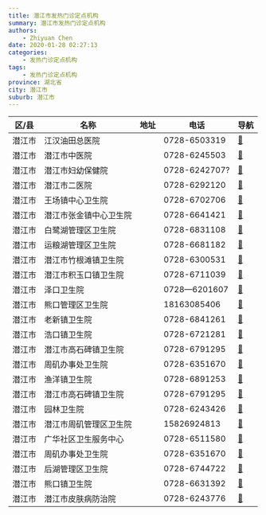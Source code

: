 ```yaml
---
title: 潜江市发热门诊定点机构
summary: 潜江市发热门诊定点机构
authors: 
    - Zhiyuan Chen
date: 2020-01-28 02:27:13
categories: 
    - 发热门诊定点机构
tags: 
    - 发热门诊定点机构
province: 湖北省
city: 潜江市
suburb: 潜江市
---
```


|  区/县  |  名称  |  地址  |  电话  |  导航  |
|------|-------|------|------|------|
|  潜江市  |  江汉油田总医院  |    |  0728-6503319  |  [🧭](https://ditu.amap.com/search?query=江汉油田总医院)  
|  潜江市  |  潜江市中医院  |    |  0728-6245503  |  [🧭](https://ditu.amap.com/search?query=潜江市中医院)  
|  潜江市  |  潜江市妇幼保健院  |    |  0728-6242707?  |  [🧭](https://ditu.amap.com/search?query=潜江市妇幼保健院)  
|  潜江市  |  潜江市二医院  |    |  0728-6292120  |  [🧭](https://ditu.amap.com/search?query=潜江市二医院)  
|  潜江市  |  王场镇中心卫生院  |    |  0728-6702706  |  [🧭](https://ditu.amap.com/search?query=王场镇中心卫生院)  
|  潜江市  |  潜江市张金镇中心卫生院  |    |  0728-6641421  |  [🧭](https://ditu.amap.com/search?query=潜江市张金镇中心卫生院)  
|  潜江市  |  白鹭湖管理区卫生院  |    |  0728-6831108  |  [🧭](https://ditu.amap.com/search?query=白鹭湖管理区卫生院)  
|  潜江市  |  运粮湖管理区卫生院  |    |  0728-6681182  |  [🧭](https://ditu.amap.com/search?query=运粮湖管理区卫生院)  
|  潜江市  |  潜江市竹根滩镇卫生院  |    |  0728-6300531  |  [🧭](https://ditu.amap.com/search?query=潜江市竹根滩镇卫生院)  
|  潜江市  |  潜江市积玉口镇卫生院  |    |  0728-6711039  |  [🧭](https://ditu.amap.com/search?query=潜江市积玉口镇卫生院)  
|  潜江市  |  泽口卫生院  |    |  0728—6201607  |  [🧭](https://ditu.amap.com/search?query=泽口卫生院)  
|  潜江市  |  熊口管理区卫生院  |    |  18163085406  |  [🧭](https://ditu.amap.com/search?query=熊口管理区卫生院)  
|  潜江市  |  老新镇卫生院  |    |  0728-6841261  |  [🧭](https://ditu.amap.com/search?query=老新镇卫生院)  
|  潜江市  |  浩口镇卫生院  |    |  0728-6721281  |  [🧭](https://ditu.amap.com/search?query=浩口镇卫生院)  
|  潜江市  |  潜江市高石碑镇卫生院  |    |  0728-6791295  |  [🧭](https://ditu.amap.com/search?query=潜江市高石碑镇卫生院)  
|  潜江市  |  周矶办事处卫生院  |    |  0728-6351670  |  [🧭](https://ditu.amap.com/search?query=周矶办事处卫生院)  
|  潜江市  |  渔洋镇卫生院  |    |  0728-6891253  |  [🧭](https://ditu.amap.com/search?query=渔洋镇卫生院)  
|  潜江市  |  潜江市高石碑镇卫生院  |    |  0728-6791295  |  [🧭](https://ditu.amap.com/search?query=潜江市高石碑镇卫生院)  
|  潜江市  |  园林卫生院  |    |  0728-6243426  |  [🧭](https://ditu.amap.com/search?query=园林卫生院)  
|  潜江市  |  潜江市周矶管理区卫生院  |    |  15826924813  |  [🧭](https://ditu.amap.com/search?query=潜江市周矶管理区卫生院)  
|  潜江市  |  广华社区卫生服务中心  |    |  0728-6511580  |  [🧭](https://ditu.amap.com/search?query=广华社区卫生服务中心)  
|  潜江市  |  周矶办事处卫生院  |    |  0728-6351670  |  [🧭](https://ditu.amap.com/search?query=周矶办事处卫生院)  
|  潜江市  |  后湖管理区卫生院  |    |  0728-6744722  |  [🧭](https://ditu.amap.com/search?query=后湖管理区卫生院)  
|  潜江市  |  熊口镇卫生院  |    |  0728-6631392  |  [🧭](https://ditu.amap.com/search?query=熊口镇卫生院)  
|  潜江市  |  潜江市皮肤病防治院  |    |  0728-6243776  |  [🧭](https://ditu.amap.com/search?query=潜江市皮肤病防治院)  

